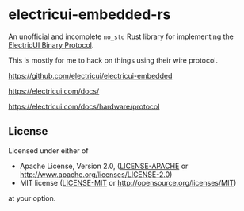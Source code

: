# electricui-embedded-rs

An unofficial and incomplete `no_std` Rust library for
implementing the [ElectricUI Binary Protocol](https://electricui.com/docs/hardware/protocol).

This is mostly for me to hack on things using their wire protocol.

https://github.com/electricui/electricui-embedded

https://electricui.com/docs/

https://electricui.com/docs/hardware/protocol

## License

Licensed under either of

 * Apache License, Version 2.0, ([LICENSE-APACHE](LICENSE-APACHE) or http://www.apache.org/licenses/LICENSE-2.0)
 * MIT license ([LICENSE-MIT](LICENSE-MIT) or http://opensource.org/licenses/MIT)

at your option.
